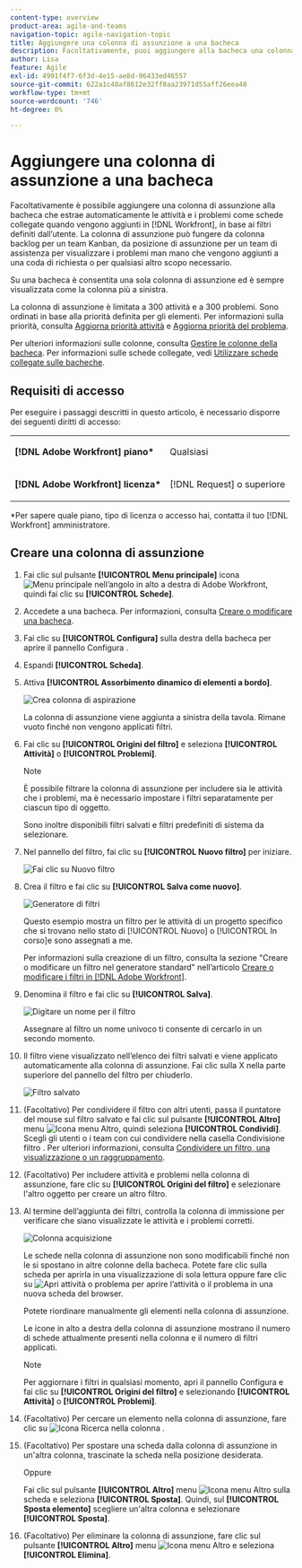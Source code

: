 ```yaml
---
content-type: overview
product-area: agile-and-teams
navigation-topic: agile-navigation-topic
title: Aggiungere una colonna di assunzione a una bacheca
description: Facoltativamente, puoi aggiungere alla bacheca una colonna di assunzione che richiama automaticamente le attività e i problemi come schede collegate quando vengono aggiunti in Workfront, in base ai filtri definiti dall'utente.
author: Lisa
feature: Agile
exl-id: 4991f4f7-6f3d-4e15-ae8d-96433ed46557
source-git-commit: 622a1c48af8612e32ff8aa23971d55aff26eea48
workflow-type: tm+mt
source-wordcount: '746'
ht-degree: 0%

---
```


# Aggiungere una colonna di assunzione a una bacheca

Facoltativamente è possibile aggiungere una colonna di assunzione alla bacheca che estrae automaticamente le attività e i problemi come schede collegate quando vengono aggiunti in [!DNL Workfront], in base ai filtri definiti dall’utente. La colonna di assunzione può fungere da colonna backlog per un team Kanban, da posizione di assunzione per un team di assistenza per visualizzare i problemi man mano che vengono aggiunti a una coda di richiesta o per qualsiasi altro scopo necessario.

Su una bacheca è consentita una sola colonna di assunzione ed è sempre visualizzata come la colonna più a sinistra.

La colonna di assunzione è limitata a 300 attività e a 300 problemi. Sono ordinati in base alla priorità definita per gli elementi. Per informazioni sulla priorità, consulta [Aggiorna priorità attività](/help/quicksilver/manage-work/tasks/task-information/task-priority.md) e [Aggiorna priorità del problema](/help/quicksilver/manage-work/issues/issue-information/update-issue-priority.md).

Per ulteriori informazioni sulle colonne, consulta [Gestire le colonne della bacheca](/help/quicksilver/agile/get-started-with-boards/manage-board-columns.md). Per informazioni sulle schede collegate, vedi [Utilizzare schede collegate sulle bacheche](/help/quicksilver/agile/get-started-with-boards/connected-cards.md).

## Requisiti di accesso

Per eseguire i passaggi descritti in questo articolo, è necessario disporre dei seguenti diritti di accesso:

<table style="table-layout:auto"> 
 <col> 
 </col> 
 <col> 
 </col> 
 <tbody> 
  <tr> 
   <td role="rowheader"><strong>[!DNL Adobe Workfront] piano*</strong></td> 
   <td> <p>Qualsiasi</p> </td> 
  </tr> 
  <tr> 
   <td role="rowheader"><strong>[!DNL Adobe Workfront] licenza*</strong></td> 
   <td> <p>[!DNL Request] o superiore</p> </td> 
  </tr> 
 </tbody> 
</table>

&#42;Per sapere quale piano, tipo di licenza o accesso hai, contatta il tuo [!DNL Workfront] amministratore.

## Creare una colonna di assunzione

1. Fai clic sul pulsante **[!UICONTROL Menu principale]** icona ![Menu principale](assets/main-menu-icon.png) nell’angolo in alto a destra di Adobe Workfront, quindi fai clic su **[!UICONTROL Schede]**.
1. Accedete a una bacheca. Per informazioni, consulta [Creare o modificare una bacheca](../../agile/get-started-with-boards/create-edit-board.md).
1. Fai clic su **[!UICONTROL Configura]** sulla destra della bacheca per aprire il pannello Configura .
1. Espandi **[!UICONTROL Scheda]**.
1. Attiva **[!UICONTROL Assorbimento dinamico di elementi a bordo]**.

   ![Crea colonna di aspirazione](assets/create-intake-column2.png)

   La colonna di assunzione viene aggiunta a sinistra della tavola. Rimane vuoto finché non vengono applicati filtri.

1. Fai clic su **[!UICONTROL Origini del filtro]** e seleziona **[!UICONTROL Attività]** o **[!UICONTROL Problemi]**.

   >[!NOTE]
   >
   >È possibile filtrare la colonna di assunzione per includere sia le attività che i problemi, ma è necessario impostare i filtri separatamente per ciascun tipo di oggetto.
   >
   >Sono inoltre disponibili filtri salvati e filtri predefiniti di sistema da selezionare.

1. Nel pannello del filtro, fai clic su **[!UICONTROL Nuovo filtro]** per iniziare.

   ![Fai clic su Nuovo filtro](assets/intake-filter-dialog5.png)

1. Crea il filtro e fai clic su **[!UICONTROL Salva come nuovo]**.

   ![Generatore di filtri](assets/intake-filter-dialog6.png)

   Questo esempio mostra un filtro per le attività di un progetto specifico che si trovano nello stato di [!UICONTROL Nuovo] o [!UICONTROL In corso]e sono assegnati a me.

   Per informazioni sulla creazione di un filtro, consulta la sezione &quot;Creare o modificare un filtro nel generatore standard&quot; nell’articolo [Creare o modificare i filtri in [!DNL Adobe Workfront]](/help/quicksilver/reports-and-dashboards/reports/reporting-elements/create-filters.md).

1. Denomina il filtro e fai clic su **[!UICONTROL Salva]**.

   ![Digitare un nome per il filtro](assets/intake-filter-dialog7.png)

   Assegnare al filtro un nome univoco ti consente di cercarlo in un secondo momento.

1. Il filtro viene visualizzato nell’elenco dei filtri salvati e viene applicato automaticamente alla colonna di assunzione. Fai clic sulla X nella parte superiore del pannello del filtro per chiuderlo.

   ![Filtro salvato](assets/intake-filter-dialog8.png)

1. (Facoltativo) Per condividere il filtro con altri utenti, passa il puntatore del mouse sul filtro salvato e fai clic sul pulsante **[!UICONTROL Altro]** menu ![Icona menu Altro](assets/more-icon-spectrum.png), quindi seleziona **[!UICONTROL Condividi]**. Scegli gli utenti o i team con cui condividere nella casella Condivisione filtro . Per ulteriori informazioni, consulta [Condividere un filtro, una visualizzazione o un raggruppamento](/help/quicksilver/reports-and-dashboards/reports/reporting-elements/share-filter-view-grouping.md).
1. (Facoltativo) Per includere attività e problemi nella colonna di assunzione, fare clic su **[!UICONTROL Origini del filtro]** e selezionare l&#39;altro oggetto per creare un altro filtro.
1. Al termine dell’aggiunta dei filtri, controlla la colonna di immissione per verificare che siano visualizzate le attività e i problemi corretti.

   ![Colonna acquisizione](assets/intake-column-added3.png)

   Le schede nella colonna di assunzione non sono modificabili finché non le si spostano in altre colonne della bacheca. Potete fare clic sulla scheda per aprirla in una visualizzazione di sola lettura oppure fare clic su ![Apri attività o problema](assets/boards-launch-icon.png) per aprire l’attività o il problema in una nuova scheda del browser.

   Potete riordinare manualmente gli elementi nella colonna di assunzione.

   Le icone in alto a destra della colonna di assunzione mostrano il numero di schede attualmente presenti nella colonna e il numero di filtri applicati.

   >[!NOTE]
   >
   >Per aggiornare i filtri in qualsiasi momento, apri il pannello Configura e fai clic su **[!UICONTROL Origini del filtro]** e selezionando **[!UICONTROL Attività]** o **[!UICONTROL Problemi]**.

1. (Facoltativo) Per cercare un elemento nella colonna di assunzione, fare clic su ![Icona Ricerca](assets/search-icon.png) nella colonna .
1. (Facoltativo) Per spostare una scheda dalla colonna di assunzione in un&#39;altra colonna, trascinate la scheda nella posizione desiderata.

   Oppure

   Fai clic sul pulsante **[!UICONTROL Altro]** menu ![Icona menu Altro](assets/more-icon-spectrum.png) sulla scheda e seleziona **[!UICONTROL Sposta]**. Quindi, sul **[!UICONTROL Sposta elemento]** scegliere un&#39;altra colonna e selezionare **[!UICONTROL Sposta]**.

1. (Facoltativo) Per eliminare la colonna di assunzione, fare clic sul pulsante **[!UICONTROL Altro]** menu ![Icona menu Altro](assets/more-icon-spectrum.png) e seleziona **[!UICONTROL Elimina]**.
